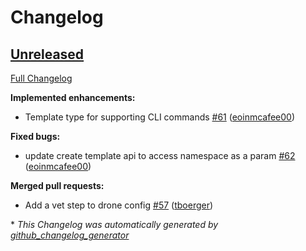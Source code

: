 # Changelog

## [Unreleased](https://github.com/drone/drone-go/tree/HEAD)

[Full Changelog](https://github.com/drone/drone-go/compare/v1.6.0...HEAD)

**Implemented enhancements:**

- Template type for supporting CLI commands [\#61](https://github.com/drone/drone-go/pull/61) ([eoinmcafee00](https://github.com/eoinmcafee00))

**Fixed bugs:**

- update create template api to access namespace as a param [\#62](https://github.com/drone/drone-go/pull/62) ([eoinmcafee00](https://github.com/eoinmcafee00))

**Merged pull requests:**

- Add a vet step to drone config [\#57](https://github.com/drone/drone-go/pull/57) ([tboerger](https://github.com/tboerger))



\* *This Changelog was automatically generated by [github_changelog_generator](https://github.com/github-changelog-generator/github-changelog-generator)*
